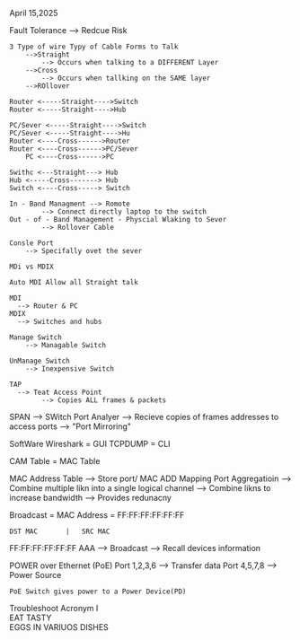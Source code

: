 April 15,2025

Fault Tolerance 
    --> Redcue Risk 

    3 Type of wire Typy of Cable Forms to Talk
        -->Straight 
            --> Occurs when talking to a DIFFERENT Layer
        -->Cross
            --> Occurs when tallking on the SAME layer
        -->ROllover 

    Router <-----Straight---->Switch
    Router <-----Straight---->Hub

    PC/Sever <-----Straight---->Switch
    PC/Sever <-----Straight---->Hu
    Router <----Cross------>Router
    Router <----Cross------>PC/Sever
        PC <----Cross------>PC

    Swithc <---Straight---> Hub
    Hub <-----Cross-------> Hub
    Switch <----Cross-----> Switch 

    In - Band Managment --> Romote 
            --> Connect directly laptop to the switch 
    Out - of - Band Management - Physcial Wlaking to Sever 
            --> Rollover Cable

    Consle Port
        --> Specifally ovet the sever

    MDi vs MDIX

    Auto MDI Allow all Straight talk 

    MDI
      --> Router & PC 
    MDIX
      --> Switches and hubs

    Manage Switch 
        --> Managable Switch 

    UnManage Switch
        --> Inexpensive Switch 

    TAP 
      --> Teat Access Point 
            --> Copies ALL frames & packets

   SPAN
     --> SWitch Port Analyer
         --> Recieve copies of frames addresses to access ports
               --> "Port Mirroring" 

  SoftWare
  Wireshark = GUI
  TCPDUMP = CLI

CAM Table = MAC Table

MAC Address Table 
    --> Store port/ MAC ADD Mapping
Port Aggregatioin
    --> Combine multiple likn into a single logical channel 
            --> Combine likns to increase bandwidth 
                    --> Provides redunacny

Broadcast = MAC Address = FF:FF:FF:FF:FF:FF

    DST MAC       |   SRC MAC
FF:FF:FF:FF:FF:FF     AAA
  --> Broadcast        --> Recall devices information

  POWER over Ethernet (PoE)
      Port 1,2,3,6
              --> Transfer data 
      Port 4,5,7,8
              --> Power Source

    PoE Switch gives power to a Power Device(PD)


Troubleshoot Acronym
    I  
    EAT
    TASTY    
    EGGS
    IN
    VARIUOS
    DISHES
    
